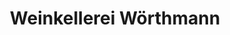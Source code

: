 ---
title: "Weinkellerei Wörthmann"
url: /lauffen-am-neckar/weinkellerei-woerthmann/
shop: Spirituosen
---